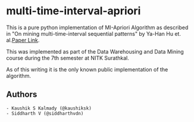 # multi-time-interval-apriori

This is a pure python implementation of MI-Apriori Algorithm as described in "On mining multi-time-interval sequential patterns" by Ya-Han Hu et. al.[Paper Link](https://doi.org/10.1016/j.datak.2009.05.003).

This was implemented as part of the Data Warehousing and Data Mining course during the 7th semester at NITK Surathkal.

As of this writing it is the only known public implementation of the algorithm.

## Authors
    - Kaushik S Kalmady (@kaushiksk)
    - Siddharth V (@siddharthvdn)


